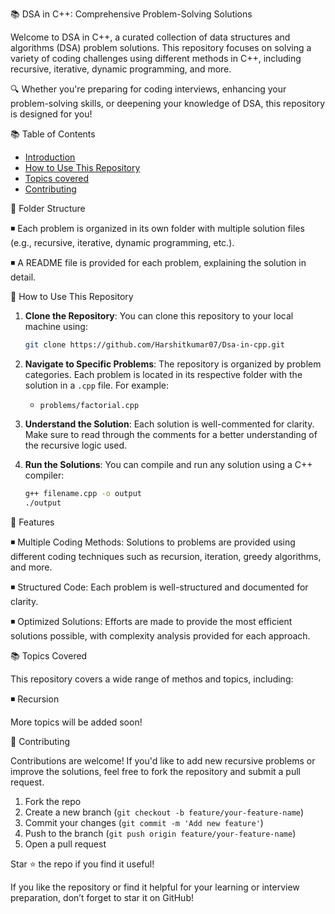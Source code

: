 📚 DSA in C++: Comprehensive Problem-Solving Solutions

Welcome to DSA in C++, a curated collection of data structures and algorithms (DSA) problem solutions. This repository focuses on solving a variety of coding challenges using different methods in C++, including recursive, iterative, dynamic programming, and more.

🔍 Whether you're preparing for coding interviews, enhancing your problem-solving skills, or deepening your knowledge of DSA, this repository is designed for you!


 📚 Table of Contents

- [Introduction](#introduction)
- [How to Use This Repository](#how-to-use-this-repository)
- [Topics covered](#topics-covered)
- [Contributing](#contributing)


📂 Folder Structure

◾ Each problem is organized in its own folder with multiple solution files (e.g., recursive, iterative, dynamic programming, etc.).

◾ A README file is provided for each problem, explaining the solution in detail.


📖 How to Use This Repository

1. **Clone the Repository**: You can clone this repository to your local machine using:
   ```bash
   git clone https://github.com/Harshitkumar07/Dsa-in-cpp.git
   ```
   
2. **Navigate to Specific Problems**: The repository is organized by problem categories. Each problem is located in its respective folder with the solution in a `.cpp` file. For example:
   - `problems/factorial.cpp`
   
3. **Understand the Solution**: Each solution is well-commented for clarity. Make sure to read through the comments for a better understanding of the recursive logic used.

4. **Run the Solutions**: You can compile and run any solution using a C++ compiler:
   ```bash
   g++ filename.cpp -o output
   ./output
   ```

🚀 Features

◾ Multiple Coding Methods: Solutions to problems are provided using different coding techniques such as recursion, iteration, greedy algorithms, and more.

◾ Structured Code: Each problem is well-structured and documented for clarity.

◾ Optimized Solutions: Efforts are made to provide the most efficient solutions possible, with complexity analysis provided for each approach.


📚 Topics Covered

This repository covers a wide range of methos and topics, including:

◾ Recursion 

More topics will be added soon!


🤝 Contributing

Contributions are welcome! If you'd like to add new recursive problems or improve the solutions, feel free to fork the repository and submit a pull request.

1. Fork the repo
2. Create a new branch (`git checkout -b feature/your-feature-name`)
3. Commit your changes (`git commit -m 'Add new feature'`)
4. Push to the branch (`git push origin feature/your-feature-name`)
5. Open a pull request


Star ⭐ the repo if you find it useful!

If you like the repository or find it helpful for your learning or interview preparation, don’t forget to star it on GitHub!
